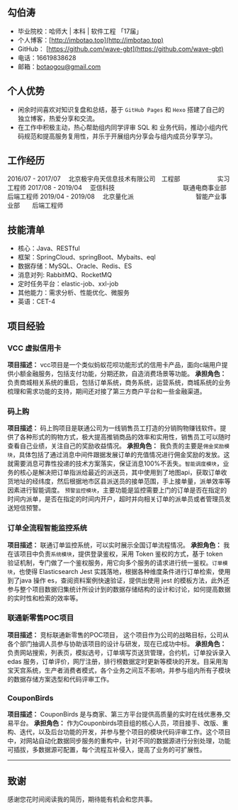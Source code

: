 ## 勾伯涛

* 毕业院校：哈师大 \| 本科 \| 软件工程 「17届」
* 个人博客：[http://imbotao.top](http://imbotao.top)
* GitHub： [https://github.com/wave-gbt](https://github.com/wave-gbt)
* 电话：16619838628
* 邮箱：botaogou@gmail.com

## 个人优势
* 闲余时间喜欢对知识复盘和总结，基于 `GitHub Pages` 和 `Hexo` 搭建了自己的独立博客，热爱分享和交流。
* 在工作中积极主动，热心帮助组内同学评审 SQL 和 业务代码，推动小组内代码规范和提高服务复用性，并乐于开展组内分享会与组内成员分享学习。

## 工作经历
2016/07 - 2017/07　 北京极宇舟天信息技术有限公司　工程部　　　　　　实习工程师
2017/08 - 2019/04　 亚信科技　　　　　　　　　　　联通电商事业部　　后端工程师
2019/04 - 2019/08　 北京量化派　　　　　　　　　　智能产业事业部　　后端工程师

## 技能清单

* 核心：Java、RESTful
* 框架：SpringCloud、springBoot、Mybaits、eql
* 数据存储：MySQL、Oracle、Redis、ES
* 消息对列: RabbitMQ、RocketMQ
* 定时任务平台：elastic-job、xxl-job
* 其他能力：需求分析、性能优化、微服务
* 英语：CET-4

## 项目经验

### VCC 虚拟信用卡
**项目描述：** vcc项目是一个类似蚂蚁花呗功能形式的信用卡产品，面向c端用户提供小额金融服务，包括支付功能，分期还款，自造消费场景等功能。
**承担角色：** 负责商城相关系统的重启，包括订单系统，商务系统，运营系统，商城系统的业务梳理和需求功能的支持，期间还对接了第三方商户平台和一些金融渠道。

### 码上购
**项目描述：** 码上购项目是联通公司为一线销售员工打造的分销购物赚钱软件。提供了各种形式的购物方式，极大提高推销商品的效率和实用性，销售员工可以随时查看自己业绩，关注自己的奖励收益情况。
**承担角色：**  我负责的主要是`佣金奖励模块`，具体包括了通过消息中间件跟据发展订单的充值情况进行佣金奖励的发放。这就需要消息可靠性投递的技术方案落实，保证消息100%不丢失。`智能调度模块`，业务的核心是解决把订单指派给最近的派送员，其中使用到了地图api，获取订单收货地址的经纬度，然后根据地市区县派送员的接单范围，手上接单量，派单效率等因素进行智能调度。 `预警监控模块`，主要功能是监控需要上门的订单是否在指定的时间内派单，是否在指定的时间内开户，超时并向相关订单的派单员或者管理员发送短信预警。

### 订单全流程智能监控系统
**项目描述：** 联通订单监控系统，可以实时展示全国订单流程情况。
**承担角色：**  我在该项目中负责`系统模块`，提供登录鉴权，采用 Token 鉴权的方式，基于 token 验证机制，专门做了一个鉴权服务，用它向多个服务的请求进行统一鉴权。`订单模块`，也使得 Elasticsearch Jest 实践落地，根据各种维度条件进行订单检索，使用到了java 操作 es，查阅资料案例快速验证，提供出使用 jest 的模板方法，此外还参与整个项目数据归集统计所设计到的数据存储结构的设计和讨论，如何提高数据的实时性和检索的效率等。


### 联通新零售POC项目
**项目描述：** 竞标联通新零售的POC项目， 这个项目作为公司的战略目标，公司从各个部门抽调人员参与协助该项目的设计与研发，现在已成功中标。
**承担角色：**  负责网站搜索，列表页，模拟选号，订单填写页送货管理，合约机，订单投诉录入 edas 服务，订单评价，网厅注册，排行榜数据定时更新等模块的开发。目采用淘宝天宫系统，生产者消费者模式，各个业务之间互不影响，并参与组内所有子模块的数据存储方案选型和代码评审工作。

### CouponBirds
**项目描述：**  CouponBirds 是与商家、第三方平台提供高质量的实时在线优惠券,交易平台。
**承担角色：** 作为Couponbirds项目组的核心人员，项目接手、改版、重构、迭代，以及后台功能的开发，并参与整个项目的模块代码评审工作。这个项目中，对网站自动化数据同步服务的重构中，针对不同的数据源进行分别处理，功能可插拔，多数据源可配置，每个流程互补侵入，提高了业务的可扩展性。
- - -
## 致谢

感谢您花时间阅读我的简历，期待能有机会和您共事。
